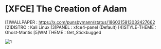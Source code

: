 # [XFCE] The Creation of Adam

[1]WALLPAPER : https://x.com/punsbymann/status/1860315813032427662
[2]DISTRO : Kali Linux
[3]PANEL : xfce4-panel (Default)
[4]STYLE-THEME : Ghost-Mantis
[5]WM THEME : Get_Stickbugged

![1](https://github.com/user-attachments/assets/eeb972cc-5c66-4569-8392-56ab22b1d305)
